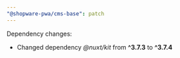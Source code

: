 ```yaml
---
"@shopware-pwa/cms-base": patch
---
```


Dependency changes:

- Changed dependency _@nuxt/kit_ from **^3.7.3** to **^3.7.4**
